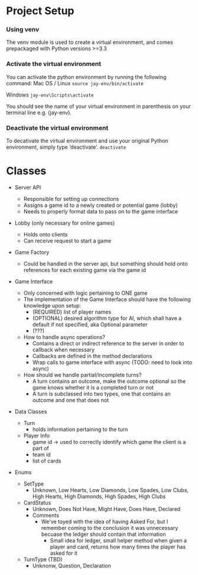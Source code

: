 # Project Setup

### Using venv

The venv module is used to create a virtual environment, and comes prepackaged with Python versions >=3.3

### Activate the virtual environment

You can activate the python environment by running the following command:
Mac OS / Linux
`source jay-env/bin/activate`

Windows
`jay-env\Scripts\activate`

You should see the name of your virtual environment in parenthesis on your terminal line e.g. (jay-env).

### Deactivate the virtual environment

To decativate the virtual environment and use your original Python environment, simply type ‘deactivate’.
`deactivate`

# Classes

-   Server API

    -   Responsible for setting up connections
    -   Assigns a game id to a newly created or potential game (lobby)
    -   Needs to properly format data to pass on to the game interface

-   Lobby (only necessary for online games)

    -   Holds onto clients
    -   Can receive request to start a game

-   Game Factory

    -   Could be handled in the server api, but something should hold onto references for each existing game via the game id

-   Game Interface

    -   Only concerned with logic pertaining to ONE game
    -   The implementation of the Game Interface should have the following knowledge upon setup:
        -   (REQUIRED) list of player names
        -   (OPTIONAL) desired algorithm type for AI, which shall have a default if not specified, aka Optional parameter
        -   (???)
    -   How to handle async operations?
        -   Contains a direct or indirect reference to the server in order to callback when necessary
        -   Callbacks are defined in the method declarations
        -   Wrap calls to game interface with async (TODO: need to look into async)
    -   How should we handle partial/incomplete turns?
        -   A turn contains an outcome, make the outcome optional so the game knows whether it is a completed turn or not
        -   A turn is subclassed into two types, one that contains an outcome and one that does not

-   Data Classes
    -   Turn
        -   holds information pertaining to the turn
    -   Player Info
        -   game id -> used to correctly identify which game the client is a part of
        -   team id
        -   list of cards
-   Enums
    -   SetType
        -   Unknown, Low Hearts, Low Diamonds, Low Spades, Low Clubs, High Hearts, High Diamonds, High Spades, High Clubs
    -   CardStatus
        -   Unknown, Does Not Have, Might Have, Does Have, Declared
        -   Comments
            -   We've toyed with the idea of having Asked For, but I remember coming to the conclusion it was unnecessary becuase the ledger should contain that information
                -   Small idea for ledger, small helper method when given a player and card, returns how many times the player has asked for it
    -   TurnType (TBD)
        -   Unknonw, Question, Declaration
